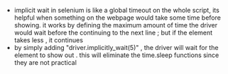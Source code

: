 - implicit wait in selenium is like a global timeout on the whole script, its helpful when something on the webpage would take some time before showing. it works by defining the maximum amount of time the driver would wait before the continuing to the next line ; but if the element takes less , it continues  
- by simply adding "driver.implicitly_wait(5)" , the driver will wait for the element to show out . this will eliminate the time.sleep functions since they are not practical
